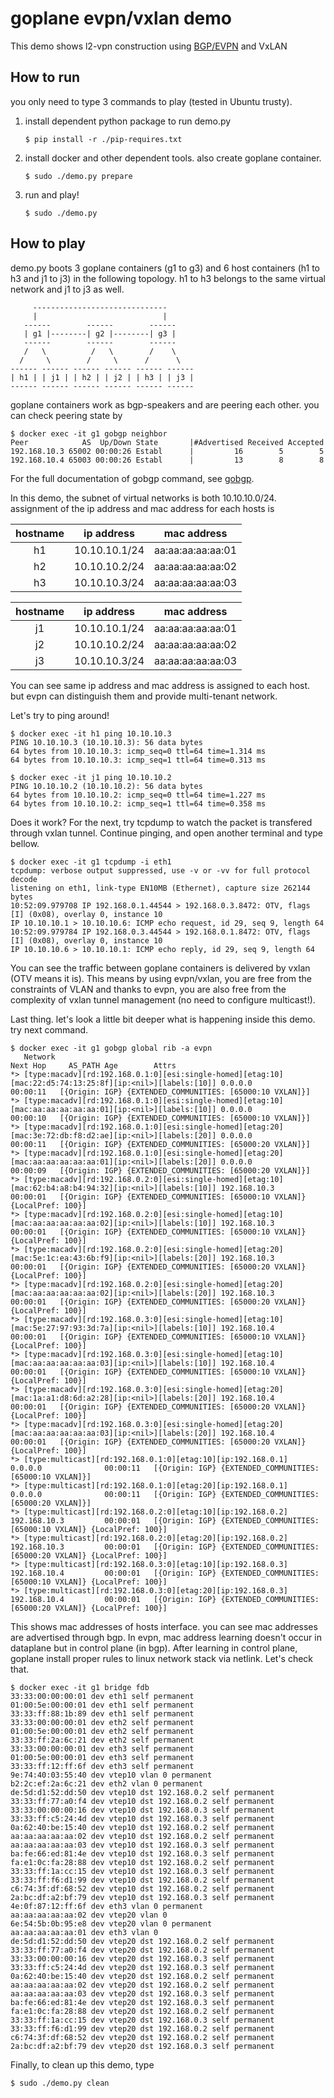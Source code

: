 goplane evpn/vxlan demo
===

This demo shows l2-vpn construction using [BGP/EVPN](https://tools.ietf.org/html/rfc7432) and VxLAN

## How to run
you only need to type 3 commands to play (tested in Ubuntu trusty).

1. install dependent python package to run demo.py
    
     ```
     $ pip install -r ./pip-requires.txt
     ```
2. install docker and other dependent tools. also create goplane container.
    
     ```
     $ sudo ./demo.py prepare
     ```
3. run and play!
    
     ```
     $ sudo ./demo.py
     ```

## How to play
demo.py boots 3 goplane containers (g1 to g3) and 6 host containers (h1 to h3
and j1 to j3) in the following topology. h1 to h3 belongs to the same virtual
network and j1 to j3 as well.

```
     ------------------------------
     |                            |
   ------        ------        ------
   | g1 |--------| g2 |--------| g3 |
   ------        ------        ------
   /   \          /   \        /    \
  /     \        /     \      /      \
------ ------ ------ ------ ------ ------
| h1 | | j1 | | h2 | | j2 | | h3 | | j3 |
------ ------ ------ ------ ------ ------
```

goplane containers work as bgp-speakers and are peering each other.
you can check peering state by

```
$ docker exec -it g1 gobgp neighbor
Peer            AS  Up/Down State       |#Advertised Received Accepted
192.168.10.3 65002 00:00:26 Establ      |         16        5        5
192.168.10.4 65003 00:00:26 Establ      |         13        8        8
```

For the full documentation of gobgp command, see [gobgp](https://github.com/osrg/gobgp/blob/master/docs/sources/cli-command-syntax.md).

In this demo, the subnet of virtual networks is both 10.10.10.0/24.
assignment of the ip address and mac address for each hosts is


|hostname| ip address    | mac address       |
|:------:|:-------------:|:-----------------:|
| h1     | 10.10.10.1/24 | aa:aa:aa:aa:aa:01 |
| h2     | 10.10.10.2/24 | aa:aa:aa:aa:aa:02 |
| h3     | 10.10.10.3/24 | aa:aa:aa:aa:aa:03 |

|hostname| ip address    | mac address       |
|:------:|:-------------:|:-----------------:|
| j1     | 10.10.10.1/24 | aa:aa:aa:aa:aa:01 |
| j2     | 10.10.10.2/24 | aa:aa:aa:aa:aa:02 |
| j3     | 10.10.10.3/24 | aa:aa:aa:aa:aa:03 |

You can see same ip address and mac address is assigned to each host.
but evpn can distinguish them and provide multi-tenant network.

Let's try to ping around!

```
$ docker exec -it h1 ping 10.10.10.3
PING 10.10.10.3 (10.10.10.3): 56 data bytes
64 bytes from 10.10.10.3: icmp_seq=0 ttl=64 time=1.314 ms
64 bytes from 10.10.10.3: icmp_seq=1 ttl=64 time=0.313 ms
```

```
$ docker exec -it j1 ping 10.10.10.2
PING 10.10.10.2 (10.10.10.2): 56 data bytes
64 bytes from 10.10.10.2: icmp_seq=0 ttl=64 time=1.227 ms
64 bytes from 10.10.10.2: icmp_seq=1 ttl=64 time=0.358 ms
```

Does it work? For the next, try tcpdump to watch the packet is transfered
through vxlan tunnel. Continue pinging, and open another terminal and type
bellow.

```
$ docker exec -it g1 tcpdump -i eth1
tcpdump: verbose output suppressed, use -v or -vv for full protocol decode
listening on eth1, link-type EN10MB (Ethernet), capture size 262144 bytes
10:52:09.979708 IP 192.168.0.1.44544 > 192.168.0.3.8472: OTV, flags [I] (0x08), overlay 0, instance 10
IP 10.10.10.1 > 10.10.10.6: ICMP echo request, id 29, seq 9, length 64
10:52:09.979784 IP 192.168.0.3.44544 > 192.168.0.1.8472: OTV, flags [I] (0x08), overlay 0, instance 10
IP 10.10.10.6 > 10.10.10.1: ICMP echo reply, id 29, seq 9, length 64
```

You can see the traffic between goplane containers is delivered by vxlan
(OTV means it is). This means by using evpn/vxlan, you are free from the
constraints of VLAN and thanks to evpn, you are also free from the complexity of
vxlan tunnel management (no need to configure multicast!).

Last thing. let's look a little bit deeper what is happening inside this demo.
try next command.

```
$ docker exec -it g1 gobgp global rib -a evpn
   Network                                                                                                  Next Hop     AS_PATH Age        Attrs
*> [type:macadv][rd:192.168.0.1:0][esi:single-homed][etag:10][mac:22:d5:74:13:25:8f][ip:<nil>][labels:[10]] 0.0.0.0              00:00:11   [{Origin: IGP} {EXTENDED_COMMUNITIES: [65000:10 VXLAN]}]
*> [type:macadv][rd:192.168.0.1:0][esi:single-homed][etag:10][mac:aa:aa:aa:aa:aa:01][ip:<nil>][labels:[10]] 0.0.0.0              00:00:10   [{Origin: IGP} {EXTENDED_COMMUNITIES: [65000:10 VXLAN]}]
*> [type:macadv][rd:192.168.0.1:0][esi:single-homed][etag:20][mac:3e:72:db:f8:d2:ae][ip:<nil>][labels:[20]] 0.0.0.0              00:00:11   [{Origin: IGP} {EXTENDED_COMMUNITIES: [65000:20 VXLAN]}]
*> [type:macadv][rd:192.168.0.1:0][esi:single-homed][etag:20][mac:aa:aa:aa:aa:aa:01][ip:<nil>][labels:[20]] 0.0.0.0              00:00:09   [{Origin: IGP} {EXTENDED_COMMUNITIES: [65000:20 VXLAN]}]
*> [type:macadv][rd:192.168.0.2:0][esi:single-homed][etag:10][mac:62:b4:a8:b4:94:32][ip:<nil>][labels:[10]] 192.168.10.3         00:00:01   [{Origin: IGP} {EXTENDED_COMMUNITIES: [65000:10 VXLAN]} {LocalPref: 100}]
*> [type:macadv][rd:192.168.0.2:0][esi:single-homed][etag:10][mac:aa:aa:aa:aa:aa:02][ip:<nil>][labels:[10]] 192.168.10.3         00:00:01   [{Origin: IGP} {EXTENDED_COMMUNITIES: [65000:10 VXLAN]} {LocalPref: 100}]
*> [type:macadv][rd:192.168.0.2:0][esi:single-homed][etag:20][mac:5e:1c:ea:43:6b:f9][ip:<nil>][labels:[20]] 192.168.10.3         00:00:01   [{Origin: IGP} {EXTENDED_COMMUNITIES: [65000:20 VXLAN]} {LocalPref: 100}]
*> [type:macadv][rd:192.168.0.2:0][esi:single-homed][etag:20][mac:aa:aa:aa:aa:aa:02][ip:<nil>][labels:[20]] 192.168.10.3         00:00:01   [{Origin: IGP} {EXTENDED_COMMUNITIES: [65000:20 VXLAN]} {LocalPref: 100}]
*> [type:macadv][rd:192.168.0.3:0][esi:single-homed][etag:10][mac:5e:27:97:93:3d:7a][ip:<nil>][labels:[10]] 192.168.10.4         00:00:01   [{Origin: IGP} {EXTENDED_COMMUNITIES: [65000:10 VXLAN]} {LocalPref: 100}]
*> [type:macadv][rd:192.168.0.3:0][esi:single-homed][etag:10][mac:aa:aa:aa:aa:aa:03][ip:<nil>][labels:[10]] 192.168.10.4         00:00:01   [{Origin: IGP} {EXTENDED_COMMUNITIES: [65000:10 VXLAN]} {LocalPref: 100}]
*> [type:macadv][rd:192.168.0.3:0][esi:single-homed][etag:20][mac:1a:a1:d8:6d:a2:28][ip:<nil>][labels:[20]] 192.168.10.4         00:00:01   [{Origin: IGP} {EXTENDED_COMMUNITIES: [65000:20 VXLAN]} {LocalPref: 100}]
*> [type:macadv][rd:192.168.0.3:0][esi:single-homed][etag:20][mac:aa:aa:aa:aa:aa:03][ip:<nil>][labels:[20]] 192.168.10.4         00:00:01   [{Origin: IGP} {EXTENDED_COMMUNITIES: [65000:20 VXLAN]} {LocalPref: 100}]
*> [type:multicast][rd:192.168.0.1:0][etag:10][ip:192.168.0.1]                                              0.0.0.0              00:00:11   [{Origin: IGP} {EXTENDED_COMMUNITIES: [65000:10 VXLAN]}]
*> [type:multicast][rd:192.168.0.1:0][etag:20][ip:192.168.0.1]                                              0.0.0.0              00:00:11   [{Origin: IGP} {EXTENDED_COMMUNITIES: [65000:20 VXLAN]}]
*> [type:multicast][rd:192.168.0.2:0][etag:10][ip:192.168.0.2]                                              192.168.10.3         00:00:01   [{Origin: IGP} {EXTENDED_COMMUNITIES: [65000:10 VXLAN]} {LocalPref: 100}]
*> [type:multicast][rd:192.168.0.2:0][etag:20][ip:192.168.0.2]                                              192.168.10.3         00:00:01   [{Origin: IGP} {EXTENDED_COMMUNITIES: [65000:20 VXLAN]} {LocalPref: 100}]
*> [type:multicast][rd:192.168.0.3:0][etag:10][ip:192.168.0.3]                                              192.168.10.4         00:00:01   [{Origin: IGP} {EXTENDED_COMMUNITIES: [65000:10 VXLAN]} {LocalPref: 100}]
*> [type:multicast][rd:192.168.0.3:0][etag:20][ip:192.168.0.3]                                              192.168.10.4         00:00:01   [{Origin: IGP} {EXTENDED_COMMUNITIES: [65000:20 VXLAN]} {LocalPref: 100}]
```

This shows mac addresses of hosts interface. you can see mac addresses are advertised through bgp.
In evpn, mac address learning doesn't occur in dataplane but in control plane (in bgp).
After learning in control plane, goplane install proper rules to linux network stack via netlink.
Let's check that.

```
$ docker exec -it g1 bridge fdb
33:33:00:00:00:01 dev eth1 self permanent
01:00:5e:00:00:01 dev eth1 self permanent
33:33:ff:88:1b:89 dev eth1 self permanent
33:33:00:00:00:01 dev eth2 self permanent
01:00:5e:00:00:01 dev eth2 self permanent
33:33:ff:2a:6c:21 dev eth2 self permanent
33:33:00:00:00:01 dev eth3 self permanent
01:00:5e:00:00:01 dev eth3 self permanent
33:33:ff:12:ff:6f dev eth3 self permanent
9e:74:40:03:55:40 dev vtep10 vlan 0 permanent
b2:2c:ef:2a:6c:21 dev eth2 vlan 0 permanent
de:5d:d1:52:dd:50 dev vtep10 dst 192.168.0.2 self permanent
33:33:ff:77:a0:f4 dev vtep10 dst 192.168.0.2 self permanent
33:33:00:00:00:16 dev vtep10 dst 192.168.0.3 self permanent
33:33:ff:c5:24:4d dev vtep10 dst 192.168.0.3 self permanent
0a:62:40:be:15:40 dev vtep10 dst 192.168.0.2 self permanent
aa:aa:aa:aa:aa:02 dev vtep10 dst 192.168.0.2 self permanent
aa:aa:aa:aa:aa:03 dev vtep10 dst 192.168.0.3 self permanent
ba:fe:66:ed:81:4e dev vtep10 dst 192.168.0.3 self permanent
fa:e1:0c:fa:28:88 dev vtep10 dst 192.168.0.2 self permanent
33:33:ff:1a:cc:15 dev vtep10 dst 192.168.0.3 self permanent
33:33:ff:f6:d1:99 dev vtep10 dst 192.168.0.2 self permanent
c6:74:3f:df:68:52 dev vtep10 dst 192.168.0.2 self permanent
2a:bc:df:a2:bf:79 dev vtep10 dst 192.168.0.3 self permanent
4e:0f:87:12:ff:6f dev eth3 vlan 0 permanent
aa:aa:aa:aa:aa:02 dev vtep20 vlan 0
6e:54:5b:0b:95:e8 dev vtep20 vlan 0 permanent
aa:aa:aa:aa:aa:01 dev eth3 vlan 0
de:5d:d1:52:dd:50 dev vtep20 dst 192.168.0.2 self permanent
33:33:ff:77:a0:f4 dev vtep20 dst 192.168.0.2 self permanent
33:33:00:00:00:16 dev vtep20 dst 192.168.0.3 self permanent
33:33:ff:c5:24:4d dev vtep20 dst 192.168.0.3 self permanent
0a:62:40:be:15:40 dev vtep20 dst 192.168.0.2 self permanent
aa:aa:aa:aa:aa:02 dev vtep20 dst 192.168.0.2 self permanent
aa:aa:aa:aa:aa:03 dev vtep20 dst 192.168.0.3 self permanent
ba:fe:66:ed:81:4e dev vtep20 dst 192.168.0.3 self permanent
fa:e1:0c:fa:28:88 dev vtep20 dst 192.168.0.2 self permanent
33:33:ff:1a:cc:15 dev vtep20 dst 192.168.0.3 self permanent
33:33:ff:f6:d1:99 dev vtep20 dst 192.168.0.2 self permanent
c6:74:3f:df:68:52 dev vtep20 dst 192.168.0.2 self permanent
2a:bc:df:a2:bf:79 dev vtep20 dst 192.168.0.3 self permanent
```

Finally, to clean up this demo, type

```
$ sudo ./demo.py clean
```
